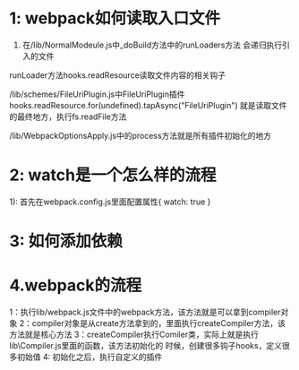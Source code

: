 # 1: webpack如何读取入口文件
1) 在/lib/NormalModeule.js中_doBuild方法中的runLoaders方法
会递归执行引入的文件

runLoader方法hooks.readResource读取文件内容的相关钩子

/lib/schemes/FileUriPlugin.js中FileUriPlugin插件hooks.readResource.for(undefined).tapAsync("FileUriPlugin")
就是读取文件的最终地方，执行fs.readFile方法

/lib/WebpackOptionsApply.js中的process方法就是所有插件初始化的地方

# 2: watch是一个怎么样的流程
1): 首先在webpack.config.js里面配置属性{ watch: true }





# 3: 如何添加依赖


# 4.webpack的流程
1：执行lib/webpack.js文件中的webpack方法，该方法就是可以拿到compiler对象
2：compiler对象是从create方法拿到的，里面执行createCompiler方法，该方法就是核心方法
3：createCompiler执行Comiler类，实际上就是执行lib\Compiler.js里面的函数，该方法初始化的
时候，创建很多钩子hooks，定义很多初始值
4: 初始化之后，执行自定义的插件


